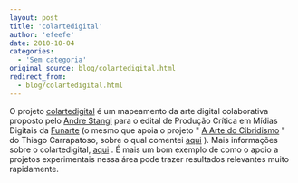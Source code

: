 ```yaml
---
layout: post
title: 'colartedigital'
author: 'efeefe'
date: 2010-10-04
categories:
  - 'Sem categoria'
original_source: blog/colartedigital.html
redirect_from:
  - blog/colartedigital.html
---
```


O projeto [colartedigital](http://www.colartedigital.art.br/?page_id=7) é um mapeamento da arte digital colaborativa proposto pelo [Andre Stangl](http://andrestangl.wordpress.com/) para o edital de Produção Crítica em Mídias Digitais da [Funarte](http://www.funarte.gov.br/) (o mesmo que apoia o projeto \" [A Arte do Cibridismo](http://culturadigital.br/artedocibridismo/) \" do Thiago Carrapatoso, sobre o qual comentei [aqui](http://culturadigital.br/redelabs/2010/08/a-arte-do-cibridismo/) ). Mais informações sobre o colartedigital, [aqui](http://www.colartedigital.art.br/?page_id=7) . É mais um bom exemplo de como o apoio a projetos experimentais nessa área pode trazer resultados relevantes muito rapidamente.
